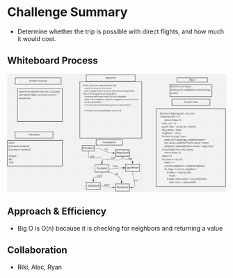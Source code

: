 
# Challenge Summary
- Determine whether the trip is possible with direct flights, and how much it would cost.

## Whiteboard Process
![Whiteboard](Screen%20Shot%202022-09-07%20at%207.21.45%20PM.png)

## Approach & Efficiency
- Big O is O(n) because it is checking for neighbors and returning a value

## Collaboration
- Riki, Alec, Ryan
